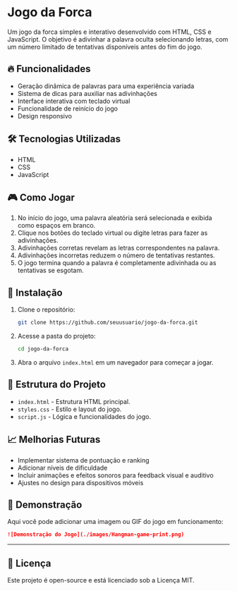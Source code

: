 # Jogo da Forca

Um jogo da forca simples e interativo desenvolvido com HTML, CSS e JavaScript. O objetivo é adivinhar a palavra oculta selecionando letras, com um número limitado de tentativas disponíveis antes do fim do jogo.

## 🔥 Funcionalidades

* Geração dinâmica de palavras para uma experiência variada
* Sistema de dicas para auxiliar nas adivinhações
* Interface interativa com teclado virtual
* Funcionalidade de reinício do jogo
* Design responsivo

## 🛠️ Tecnologias Utilizadas

* HTML
* CSS
* JavaScript

## 🎮 Como Jogar

1. No início do jogo, uma palavra aleatória será selecionada e exibida como espaços em branco.
2. Clique nos botões do teclado virtual ou digite letras para fazer as adivinhações.
3. Adivinhações corretas revelam as letras correspondentes na palavra.
4. Adivinhações incorretas reduzem o número de tentativas restantes.
5. O jogo termina quando a palavra é completamente adivinhada ou as tentativas se esgotam.

## 🚀 Instalação

1. Clone o repositório:

   ```bash
   git clone https://github.com/seuusuario/jogo-da-forca.git
   ```
2. Acesse a pasta do projeto:

   ```bash
   cd jogo-da-forca
   ```
3. Abra o arquivo `index.html` em um navegador para começar a jogar.

## 📂 Estrutura do Projeto

* `index.html` - Estrutura HTML principal.
* `styles.css` - Estilo e layout do jogo.
* `script.js` - Lógica e funcionalidades do jogo.

## 📈 Melhorias Futuras

* Implementar sistema de pontuação e ranking
* Adicionar níveis de dificuldade
* Incluir animações e efeitos sonoros para feedback visual e auditivo
* Ajustes no design para dispositivos móveis

## 📸 Demonstração

Aqui você pode adicionar uma imagem ou GIF do jogo em funcionamento:

```markdown
![Demonstração do Jogo](./images/Hangman-game-print.png)
```

---

## 📜 Licença

Este projeto é open-source e está licenciado sob a Licença MIT.
